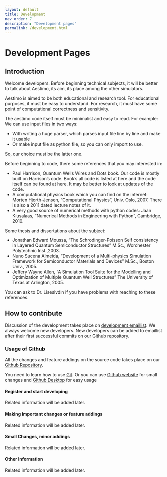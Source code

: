 ```yaml
---
layout: default
title: Development
nav_order: 7
description: "Development pages"
permalink: /development.html
---
```


# Development Pages

## Introduction

Welcome developers. Before beginning technical subjects, it will be better to talk about Aestimo, its aim, its place among the other simulators.

Aestimo is aimed to be both educational and research tool. For educational purposes, it must be easy to understand. For research, it must have some point of computational correctness and sensitivity.

The aestimo code itself must be minimalist and easy to read. For example: We can use input files in two ways:

* With writing a huge parser, which parses input file line by line and make it usable
* Or make input file as python file, so you can only import to use.

So, our choice must be the latter one.

Before beginning to code, there some references that you may interested in:

* Paul Harrison, Quantum Wells Wires and Dots book. Our code is mostly built on Harrison’s code. Book’s all code is listed at here and the code itself can be found at here. It may be better to look at updates of the code.
* A computational physics book which you can find on the internet: Morten Hjorth-Jensen, “Computational Physics”, Univ. Oslo, 2007. There is also a 2011 dated lecture notes of it. 
* A very good source of numerical methods with python codes: Jaan Kiusalaas, “Numerical Methods in Engineering with Python”, Cambridge, 2010.

Some thesis and dissertations about the subject:
* Jonathan Edward Moussa, “The Schrodinger-Poisson Self consistency in Layered Quantum Semiconductor Structures” M.Sc., Worchester Polytechnic Inst.,2003.
* Nuno Sucena Almeida, “Development of a Multi-physics Simulation Framework for Semiconductor Materials and Devices” M.Sc., Boston Univ., 2005.
* Jeffery Wayne Allen, “A Simulation Tool Suite for the Modelling and Optimization of Multiple Quantum Well Structures” The University of Texas at Arlington, 2005.

You can ask to Dr. Lisesivdin if you have problems with reaching to these references.

## How to contribute

Discussion of the development takes place on [development emaillist](https://groups.google.com/forum/?utm_medium=email&utm_source=footer#!forum/aestimo-devel). We always welcome new developers. New developers can be added to emaillist after their first successful commits on our Github repository.

### Usage of Github

All the changes and feature addings on the source code takes place on our [Github Repository](https://github.com/aestimosolver/aestimo).

You need to learn how to use [Git](https://git-scm.com/). Or you can use [Github website](https://github.com/aestimosolver/aestimo) for small changes and [Github Desktop](https://desktop.github.com) for easy usage

#### Register and start developing

Related information will be added later.

#### Making important changes or feature addings

Related information will be added later.

#### Small Changes, minor addings

Related information will be added later.

#### Other Information 

Related information will be added later.
